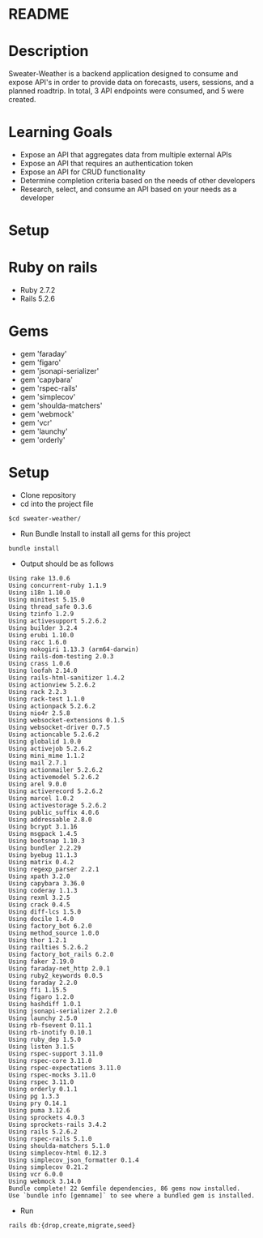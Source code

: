 # README

# Description
Sweater-Weather is a backend application designed to consume and expose API's in order to provide data on forecasts, users, sessions, and a planned roadtrip. In total, 3 API endpoints were consumed, and 5 were created.

# Learning Goals
- Expose an API that aggregates data from multiple external APIs
- Expose an API that requires an authentication token
- Expose an API for CRUD functionality
- Determine completion criteria based on the needs of other developers
- Research, select, and consume an API based on your needs as a developer


# Setup

# Ruby on rails
- Ruby 2.7.2
- Rails 5.2.6

# Gems
- gem 'faraday'
- gem 'figaro'
- gem 'jsonapi-serializer'
- gem 'capybara'
- gem 'rspec-rails'
- gem 'simplecov'
- gem 'shoulda-matchers'
- gem 'webmock'
- gem 'vcr'
- gem 'launchy'
- gem 'orderly'

# Setup

- Clone repository
- cd into the project file
```
$cd sweater-weather/
```
- Run Bundle Install to install all gems for this project

``` 
bundle install
```

- Output should be as follows
```
Using rake 13.0.6
Using concurrent-ruby 1.1.9
Using i18n 1.10.0
Using minitest 5.15.0
Using thread_safe 0.3.6
Using tzinfo 1.2.9
Using activesupport 5.2.6.2
Using builder 3.2.4
Using erubi 1.10.0
Using racc 1.6.0
Using nokogiri 1.13.3 (arm64-darwin)
Using rails-dom-testing 2.0.3
Using crass 1.0.6
Using loofah 2.14.0
Using rails-html-sanitizer 1.4.2
Using actionview 5.2.6.2
Using rack 2.2.3
Using rack-test 1.1.0
Using actionpack 5.2.6.2
Using nio4r 2.5.8
Using websocket-extensions 0.1.5
Using websocket-driver 0.7.5
Using actioncable 5.2.6.2
Using globalid 1.0.0
Using activejob 5.2.6.2
Using mini_mime 1.1.2
Using mail 2.7.1
Using actionmailer 5.2.6.2
Using activemodel 5.2.6.2
Using arel 9.0.0
Using activerecord 5.2.6.2
Using marcel 1.0.2
Using activestorage 5.2.6.2
Using public_suffix 4.0.6
Using addressable 2.8.0
Using bcrypt 3.1.16
Using msgpack 1.4.5
Using bootsnap 1.10.3
Using bundler 2.2.29
Using byebug 11.1.3
Using matrix 0.4.2
Using regexp_parser 2.2.1
Using xpath 3.2.0
Using capybara 3.36.0
Using coderay 1.1.3
Using rexml 3.2.5
Using crack 0.4.5
Using diff-lcs 1.5.0
Using docile 1.4.0
Using factory_bot 6.2.0
Using method_source 1.0.0
Using thor 1.2.1
Using railties 5.2.6.2
Using factory_bot_rails 6.2.0
Using faker 2.19.0
Using faraday-net_http 2.0.1
Using ruby2_keywords 0.0.5
Using faraday 2.2.0
Using ffi 1.15.5
Using figaro 1.2.0
Using hashdiff 1.0.1
Using jsonapi-serializer 2.2.0
Using launchy 2.5.0
Using rb-fsevent 0.11.1
Using rb-inotify 0.10.1
Using ruby_dep 1.5.0
Using listen 3.1.5
Using rspec-support 3.11.0
Using rspec-core 3.11.0
Using rspec-expectations 3.11.0
Using rspec-mocks 3.11.0
Using rspec 3.11.0
Using orderly 0.1.1
Using pg 1.3.3
Using pry 0.14.1
Using puma 3.12.6
Using sprockets 4.0.3
Using sprockets-rails 3.4.2
Using rails 5.2.6.2
Using rspec-rails 5.1.0
Using shoulda-matchers 5.1.0
Using simplecov-html 0.12.3
Using simplecov_json_formatter 0.1.4
Using simplecov 0.21.2
Using vcr 6.0.0
Using webmock 3.14.0
Bundle complete! 22 Gemfile dependencies, 86 gems now installed.
Use `bundle info [gemname]` to see where a bundled gem is installed.

```
- Run 
```
rails db:{drop,create,migrate,seed}
```

